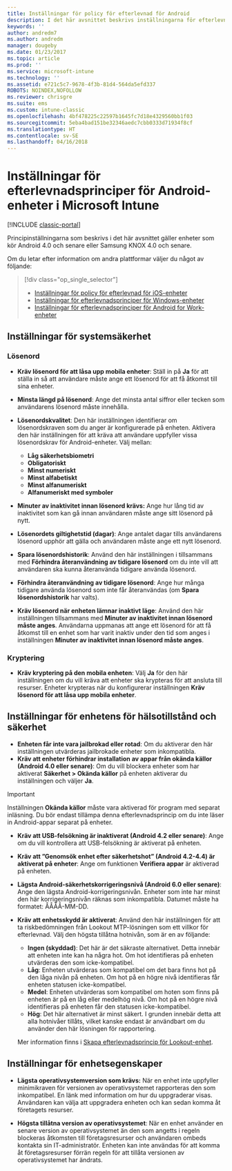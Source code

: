 ```yaml
---
title: Inställningar för policy för efterlevnad för Android
description: I det här avsnittet beskrivs inställningarna för efterlevnadsprinciper för Android-enheter.
keywords: ''
author: andredm7
ms.author: andredm
manager: dougeby
ms.date: 01/23/2017
ms.topic: article
ms.prod: ''
ms.service: microsoft-intune
ms.technology: ''
ms.assetid: e721c5c7-9678-4f3b-81d4-564da5efd337
ROBOTS: NOINDEX,NOFOLLOW
ms.reviewer: chrisgre
ms.suite: ems
ms.custom: intune-classic
ms.openlocfilehash: 4bf478225c22597b1645fc7d18e4329560bb1f03
ms.sourcegitcommit: 5eba4bad151be32346aedc7cbb0333d71934f8cf
ms.translationtype: HT
ms.contentlocale: sv-SE
ms.lasthandoff: 04/16/2018
---
```

# <a name="compliance-policy-settings-for-android-devices-in-microsoft-intune"></a>Inställningar för efterlevnadsprinciper för Android-enheter i Microsoft Intune

[!INCLUDE [classic-portal](../includes/classic-portal.md)]

Principinställningarna som beskrivs i det här avsnittet gäller enheter som kör Android 4.0 och senare eller Samsung KNOX 4.0 och senare.

Om du letar efter information om andra plattformar väljer du något av följande:
> [!div class="op_single_selector"]
> - [Inställningar för policy för efterlevnad för iOS-enheter](ios-compliance-policy-settings-in-microsoft-intune.md)
> - [Inställningar för efterlevnadsprinciper för Windows-enheter](windows-compliance-policy-settings-in-microsoft-intune.md)
> - [Inställningar för efterlevnadsprinciper för Android for Work-enheter](afw-compliance-policy-settings-in-microsoft-intune.md)

## <a name="system-security-settings"></a>Inställningar för systemsäkerhet
### <a name="password"></a>Lösenord
- **Kräv lösenord för att låsa upp mobila enheter**: Ställ in på **Ja** för att ställa in så att användare måste ange ett lösenord för att få åtkomst till sina enheter.

-  **Minsta längd på lösenord**: Ange det minsta antal siffror eller tecken som användarens lösenord måste innehålla.

- **Lösenordskvalitet**: Den här inställningen identifierar om lösenordskraven som du anger är konfigurerade på enheten. Aktivera den här inställningen för att kräva att användare uppfyller vissa lösenordskrav för Android-enheter. Välj mellan:

  -   **Låg säkerhetsbiometri**
  -   **Obligatoriskt**
  -   **Minst numeriskt**
  -   **Minst alfabetiskt**
  -   **Minst alfanumeriskt**
  -   **Alfanumeriskt med symboler**

- **Minuter av inaktivitet innan lösenord krävs:**  Ange hur lång tid av inaktivitet som kan gå innan användaren måste ange sitt lösenord på nytt.

- **Lösenordets giltighetstid (dagar)**: Ange antalet dagar tills användarens lösenord upphör att gälla och användaren måste ange ett nytt lösenord.

- **Spara lösenordshistorik**: Använd den här inställningen i tillsammans med **Förhindra återanvändning av tidigare lösenord** om du inte vill att användaren ska kunna återanvända tidigare använda lösenord.

- **Förhindra återanvändning av tidigare lösenord**: Ange hur många tidigare använda lösenord som inte får återanvändas (om **Spara lösenordshistorik** har valts).

- **Kräv lösenord när enheten lämnar inaktivt läge**: Använd den här inställningen tillsammans med **Minuter av inaktivitet innan lösenord måste anges**. Användarna uppmanas att ange ett lösenord för att få åtkomst till en enhet som har varit inaktiv under den tid som anges i inställningen **Minuter av inaktivitet innan lösenord måste anges**.

### <a name="encryption"></a>Kryptering
- **Kräv kryptering på den mobila enheten**: Välj **Ja** för den här inställningen om du vill kräva att enheter ska krypteras för att ansluta till resurser. Enheter krypteras när du konfigurerar inställningen **Kräv lösenord för att låsa upp mobila enheter**.

## <a name="device-health-and-security-settings"></a>Inställningar för enhetens för hälsotillstånd och säkerhet

- **Enheten får inte vara jailbrokad eller rotad**: Om du aktiverar den här inställningen utvärderas jailbrokade enheter som inkompatibla.
- **Kräv att enheter förhindrar installation av appar från okända källor (Android 4.0 eller senare)**: Om du vill blockera enheter som har aktiverat **Säkerhet > Okända källor** på enheten aktiverar du inställningen och väljer **Ja**.  

>[!IMPORTANT]
>Inställningen **Okända källor** måste vara aktiverad för program med separat inläsning. Du bör endast tillämpa denna efterlevnadsprincip om du inte läser in Android-appar separat på enheter.

- **Kräv att USB-felsökning är inaktiverat (Android 4.2 eller senare)**: Ange om du vill kontrollera att USB-felsökning är aktiverat på enheten.
- **Kräv att ”Genomsök enhet efter säkerhetshot” (Android 4.2-4.4) är aktiverat på enheter**: Ange om funktionen **Verifiera appar** är aktiverad på enheten.
- **Lägsta Android-säkerhetskorrigeringsnivå (Android 6.0 eller senare)**: Ange den lägsta Android-korrigeringsnivån.  Enheter som inte har minst den här korrigeringsnivån räknas som inkompatibla. Datumet måste ha formatet: ÅÅÅÅ-MM-DD.
- **Kräv att enhetsskydd är aktiverat**: Använd den här inställningen för att ta riskbedömningen från Lookout MTP-lösningen som ett villkor för efterlevnad. Välj den högsta tillåtna hotnivån, som är en av följande:

  - **Ingen (skyddad)**: Det här är det säkraste alternativet. Detta innebär att enheten inte kan ha några hot. Om hot identifieras på enheten utvärderas den som icke-kompatibel.
  - **Låg**: Enheten utvärderas som kompatibel om det bara finns hot på den låga nivån på enheten. Om hot på en högre nivå identifieras får enheten statusen icke-kompatibel.
  - **Medel**: Enheten utvärderas som kompatibel om hoten som finns på enheten är på en låg eller medelhög nivå. Om hot på en högre nivå identifieras på enheten får den statusen icke-kompatibel.
  - **Hög**: Det här alternativet är minst säkert. I grunden innebär detta att alla hotnivåer tillåts, vilket kanske endast är användbart om du använder den här lösningen för rapportering.

  Mer information finns i [Skapa efterlevnadsprincip för Lookout-enhet](create-lookout-device-compliance-policy.md).

## <a name="device-property-settings"></a>Inställningar för enhetsegenskaper

- **Lägsta operativsystemversion som krävs:** När en enhet inte uppfyller minimikraven för versionen av operativsystemet rapporteras den som inkompatibel.
  En länk med information om hur du uppgraderar visas. Användaren kan välja att uppgradera enheten och kan sedan komma åt företagets resurser.

- **Högsta tillåtna version av operativsystemet**: När en enhet använder en senare version av operativsystemet än den som angetts i regeln blockeras åtkomsten till företagsresurser och användaren ombeds kontakta sin IT-administratör. Enheten kan inte användas för att komma åt företagsresurser förrän regeln för att tillåta versionen av operativsystemet har ändrats.
